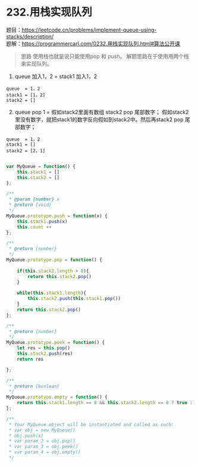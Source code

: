 # 232.用栈实现队列 
题目：https://leetcode.cn/problems/implement-queue-using-stacks/description/   
题解：https://programmercarl.com/0232.用栈实现队列.html#算法公开课  

> 思路  使用栈也就是说只能使用pop 和 push。 解题思路在于使用用两个栈来实现队列。

1. queue 加入1，2 = stack1 加入1，2
```
queue  = 1，2     
stack1 = [1，2]     
stack2 = []    
```
2. queue pop 1 = 假如stack2里面有数组 stack2 pop 尾部数字；
                假如stack2里没有数字，就把stack1的数字反向假如到stack2中。然后再stack2 pop 尾部数字；
```
queue  = 1，2     
stack1 = []     
stack2 = [2，1]    
```
        


```js

var MyQueue = function() {
    this.stack1 = []
    this.stack2 = []
};

/** 
 * @param {number} x
 * @return {void}
 */
MyQueue.prototype.push = function(x) {
    this.stack1.push(x)
    this.count ++ 
};

/**
 * @return {number}
 */
MyQueue.prototype.pop = function() {
    
    if(this.stack2.length > 0){
        return this.stack2.pop()
    }
    
    while(this.stack1.length){
        this.stack2.push(this.stack1.pop())
    }
    return this.stack2.pop()
};

/**
 * @return {number}
 */
MyQueue.prototype.peek = function() {
    let res = this.pop()
    this.stack2.push(res)
    return res 

};

/**
 * @return {boolean}
 */
MyQueue.prototype.empty = function() {
    return this.stack1.length == 0 && this.stack2.length == 0 ? true : false 
};

/**
 * Your MyQueue object will be instantiated and called as such:
 * var obj = new MyQueue()
 * obj.push(x)
 * var param_2 = obj.pop()
 * var param_3 = obj.peek()
 * var param_4 = obj.empty()
 */
```